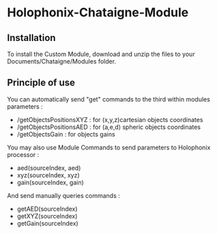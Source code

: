 # Holophonix-Chataigne-Module

## Installation

To install the Custom Module, download and unzip the files to your Documents/Chataigne/Modules folder.

## Principle of use

You can automatically send "get" commands to the third within modules parameters :

- /getObjectsPositionsXYZ : for (x,y,z)cartesian objects coordinates
- /getObjectsPositionsAED : for (a,e,d) spheric objects coordinates
- /getObjectsGain : for objects gains


You may also use Module Commands to send parameters to Holophonix processor :

- aed(sourceIndex, aed)
- xyz(sourceIndex, xyz)
- gain(sourceIndex, gain)

And send manually queries commands :

- getAED(sourceIndex)
- getXYZ(sourceIndex)
- getGain(sourceIndex)

